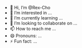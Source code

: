 - 👋 Hi, I’m @Rex-Cho
- 👀 I’m interested in ...
- 🌱 I’m currently learning ...
- 💞️ I’m looking to collaborate on ...
- 📫 How to reach me ...
- 😄 Pronouns: ...
- ⚡ Fun fact: ...

<!---
Rex-Cho/Rex-Cho is a ✨ special ✨ repository because its `README.md` (this file) appears on your GitHub profile.
You can click the Preview link to take a look at your changes.
--->
